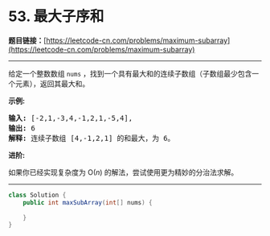 # 53. 最大子序和

**题目链接：**[https://leetcode-cn.com/problems/maximum-subarray](https://leetcode-cn.com/problems/maximum-subarray)

---

<div class="content__1Y2H">
 <div class="notranslate">
  <p>给定一个整数数组 <code>nums</code>&nbsp;，找到一个具有最大和的连续子数组（子数组最少包含一个元素），返回其最大和。</p> 
  <p><strong>示例:</strong></p> 
  <pre class="language-text"><strong>输入:</strong> [-2,1,-3,4,-1,2,1,-5,4],
<strong>输出:</strong> 6
<strong>解释:</strong>&nbsp;连续子数组&nbsp;[4,-1,2,1] 的和最大，为&nbsp;6。
</pre> 
  <p><strong>进阶:</strong></p> 
  <p>如果你已经实现复杂度为 O(<em>n</em>) 的解法，尝试使用更为精妙的分治法求解。</p> 
 </div>
</div>

---

```java
class Solution {
    public int maxSubArray(int[] nums) {
        
    }
}
```